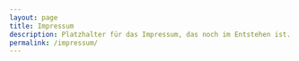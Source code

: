 ```yaml
---
layout: page
title: Impressum
description: Platzhalter für das Impressum, das noch im Entstehen ist.
permalink: /impressum/
---
```

